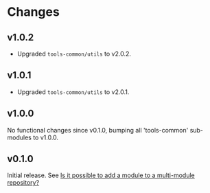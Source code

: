 # Changes

## v1.0.2

- Upgraded `tools-common/utils` to v2.0.2.

## v1.0.1

- Upgraded `tools-common/utils` to v2.0.1.

## v1.0.0

No functional changes since v0.1.0, bumping all 'tools-common' sub-modules to
v1.0.0.

## v0.1.0

Initial release. See [Is it possible to add a module to a multi-module
repository?](https://github.com/golang/go/wiki/Modules#is-it-possible-to-add-a-module-to-a-multi-module-repository.)
